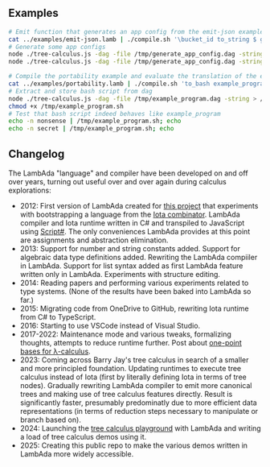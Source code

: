 ## Examples

``` bash
# Emit function that generates an app config from the emit-json example
cat ../examples/emit-json.lamb | ./compile.sh '\bucket_id to_string $ generate_app_config bucket_id' > /tmp/generate_app_config.dag
# Generate some app configs
node ./tree-calculus.js -dag -file /tmp/generate_app_config.dag -string foo
node ./tree-calculus.js -dag -file /tmp/generate_app_config.dag -string some_much_longer_bucket_id
```

``` bash
# Compile the portability example and evaluate the translation of the example_program into bash
cat ../examples/portability.lamb | ./compile.sh 'to_bash example_program' > /tmp/example_program.dag
# Extract and store bash script from dag
node ./tree-calculus.js -dag -file /tmp/example_program.dag -string > /tmp/example_program.sh
chmod +x /tmp/example_program.sh
# Test that bash script indeed behaves like example_program
echo -n nonsense | /tmp/example_program.sh; echo
echo -n secret | /tmp/example_program.sh; echo
```

## Changelog

The LambAda "language" and compiler have been developed on and off over years, turning out useful over and over again during calculus explorations:

* 2012: First version of LambAda created for [this project](https://lambada.pages.dev/) that experiments with bootstrapping a language from the [Iota combinator](https://en.wikipedia.org/wiki/Iota_and_Jot). LambAda compiler and Iota runtime written in C# and transpiled to JavaScript using [Script#](https://github.com/nikhilk/scriptsharp). The only conveniences LambAda provides at this point are assignments and abstraction elimination.
* 2013: Support for number and string constants added. Support for algebraic data type definitions added. Rewriting the LambAda compiiler in LambAda. Support for list syntax added as first LambAda feature written only in LambAda. Experiments with structure editing.
* 2014: Reading papers and performing various experiments related to type systems. (None of the results have been baked into LambAda so far.)
* 2015: Migrating code from OneDrive to GitHub, rewriting Iota runtime from C# to TypeScript.
* 2016: Starting to use VSCode instead of Visual Studio.
* 2017-2022: Maintenance mode and various tweaks, formalizing thoughts, attempts to reduce runtime further. Post about [one-point bases for λ-calculus](https://olydis.medium.com/one-point-bases-for-%CE%BB-calculus-4163b1b326ad).
* 2023: Coming across Barry Jay's tree calculus in search of a smaller and more principled foundation. Updating runtimes to execute tree calculus instead of Iota (first by literally defining Iota in terms of tree nodes). Gradually rewriting LambAda compiler to emit more canonical trees and making use of tree calculus features directly. Result is significantly faster, presumably predominatly due to more efficient data representations (in terms of reduction steps necessary to manipulate or branch based on).
* 2024: Launching the [tree calculus playground](https://treecalcul.us/live/) with LambAda and writing a load of tree calculus demos using it.
* 2025: Creating this public repo to make the various demos written in LambAda more widely accessible.
